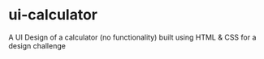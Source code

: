 # ui-calculator
A UI Design of a calculator (no functionality) built using HTML &amp; CSS for a design challenge
